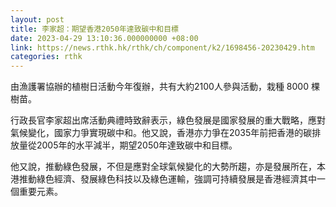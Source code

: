 ```yaml
---
layout: post
title: 李家超：期望香港2050年達致碳中和目標
date: 2023-04-29 13:10:36.000000000 +08:00
link: https://news.rthk.hk/rthk/ch/component/k2/1698456-20230429.htm
categories: rthk
---
```


由漁護署協辦的植樹日活動今年復辦，共有大約2100人參與活動，栽種 8000 棵樹苗。

行政長官李家超出席活動典禮時致辭表示，綠色發展是國家發展的重大戰略，應對氣候變化，國家力爭實現碳中和。他又說，香港亦力爭在2035年前把香港的碳排放量從2005年的水平減半，期望2050年達致碳中和目標。

他又說，推動綠色發展，不但是應對全球氣候變化的大勢所趨，亦是發展所在，本港推動綠色經濟、發展綠色科技以及綠色運輸，強調可持續發展是香港經濟其中一個重要元素。
